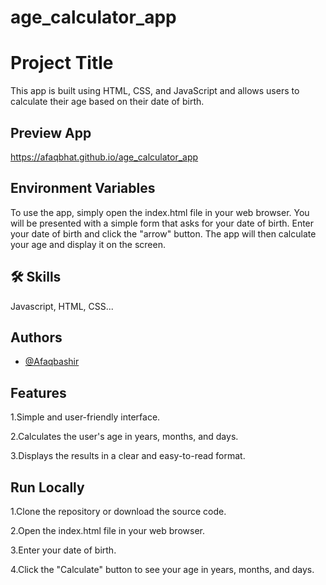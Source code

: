 # age_calculator_app

# Project Title

 This app is built using HTML, CSS, and JavaScript and allows users to calculate their age based on their date of birth.

## Preview App

https://afaqbhat.github.io/age_calculator_app


## Environment Variables

To use the app, simply open the index.html file in your web browser. You will be presented with a simple form that asks for your date of birth. Enter your date of birth and click the "arrow" button.
The app will then calculate your age and display it on the screen.

## 🛠 Skills
Javascript, HTML, CSS...


## Authors

- [@Afaqbashir](https://www.github.com/Afaqbhat)


## Features

1.Simple and user-friendly interface.

2.Calculates the user's age in years, months, and days.

3.Displays the results in a clear and easy-to-read format.


## Run Locally

1.Clone the repository or download the source code.

2.Open the index.html file in your web browser.

3.Enter your date of birth.

4.Click the "Calculate" button to see your age in years, months, and days.

